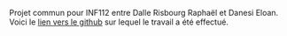 Projet commun pour INF112 entre Dalle Risbourg Raphaël et Danesi Eloan. 
Voici le [lien vers le github](https://github.com/Jilliel/JavaFactory) sur lequel le travail a été effectué.